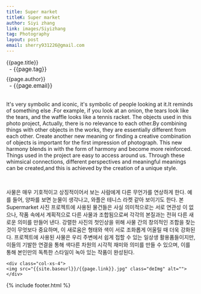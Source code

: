 ```yaml
---
title: Super market
titleK: Super market
author: Siyi zhang
link: images/Siyizhang
tag: Photography
layout: post
email: sherry931226@gmail.com
---	
```


<div class="container">

<div class="deDep">
{{page.title}}<br>
<p style="font-size:15px; margin:0px; padding:0px 0px 0px 8px; margin:0px 0px 8px 0px;">- {{page.tag}}</p>
{{page.author}}<br>
<p style="font-size:15px; margin:0px; padding:0px 0px 0px 8px;">- {{page.email}}</p>
</div>

<br>

<div class="det lato">


It's very symbolic and iconic, it's symbolic of people looking at it.It reminds of something else .For example, if you look at an onion, the tears look like the tears, and the waffle looks like a tennis racket.
The objects used in this photo project, Actually, there is no relevance to each other.By combining things with other objects in the works, they are essentially different from each other.
Create another new meaning or finding a creative combination of objects is important for the first impression of  photograph.
This new harmony blends in with the form of harmony and become more reinforced.
Things used in the project are easy to access around us.
Through these whimsical connections, different perspectives and meaningful meanings can be created,and this is achieved by the creation of a unique style.



</div>

<br>

<div class="noto">

사물은 매우 기호적이고 상징적이어서 보는 사람에게
다른 무언가를 연상하게 한다.
예를 들어, 양파를 보면 눈물이 생각나고, 와플은 테니스 라켓 같아 보이기도 한다.
본 Supermarket 사진 프로젝트에 사용된 물건들은
사실 의미적으로는 서로 연관성 이 없으나,
작품 속에서 계획적으로 다른 사물과 조합됨으로써 각각의 본질과는 전혀
다른 새로운 의미를 만들어 낸다. 강렬한 사진의 첫인상을 위해 사물 간의 창의적인 조합을 찾는 것이 무엇보다 중요하며,
이 새로움은 형태와 색이 서로 조화롭게 어울릴
때 더욱 강화된다. 프로젝트에 사용된 사물은 우리 주변에서 쉽게 접할 수 있는 일상생
활용품들이지만,
이들의 기발한 연결을 통해 색다른 차원의 시각적 재미와 의미를 만들 수 있으며, 이를 통해 본인만의 독특한 스타일이 녹아 있는 작품이 완성된다.


</div>

<div class="row noto">
	
	<div class="col-xs-4">
	<img src="{{site.baseurl}}/{{page.link}}.jpg" class="deImg" alt=""></div>
	
</div>

	

</div> 

{% include footer.html %}